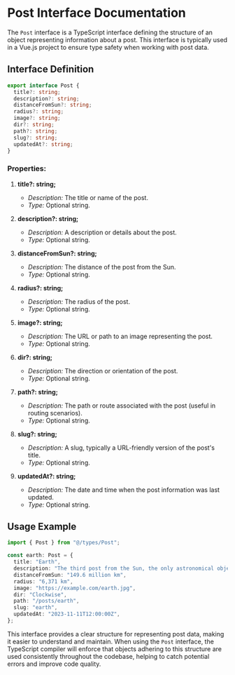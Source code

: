 # Post Interface Documentation

The `Post` interface is a TypeScript interface defining the structure of an object representing information about a post. This interface is typically used in a Vue.js project to ensure type safety when working with post data.

## Interface Definition

```typescript
export interface Post {
  title?: string;
  description?: string;
  distanceFromSun?: string;
  radius?: string;
  image?: string;
  dir?: string;
  path?: string;
  slug?: string;
  updatedAt?: string;
}
```

### Properties:

1. **title?: string;**
   - *Description:* The title or name of the post.
   - *Type:* Optional string.

2. **description?: string;**
   - *Description:* A description or details about the post.
   - *Type:* Optional string.

3. **distanceFromSun?: string;**
   - *Description:* The distance of the post from the Sun.
   - *Type:* Optional string.

4. **radius?: string;**
   - *Description:* The radius of the post.
   - *Type:* Optional string.

5. **image?: string;**
   - *Description:* The URL or path to an image representing the post.
   - *Type:* Optional string.

6. **dir?: string;**
   - *Description:* The direction or orientation of the post.
   - *Type:* Optional string.

7. **path?: string;**
   - *Description:* The path or route associated with the post (useful in routing scenarios).
   - *Type:* Optional string.

8. **slug?: string;**
   - *Description:* A slug, typically a URL-friendly version of the post's title.
   - *Type:* Optional string.

9. **updatedAt?: string;**
   - *Description:* The date and time when the post information was last updated.
   - *Type:* Optional string.

## Usage Example

```typescript
import { Post } from "@/types/Post";

const earth: Post = {
  title: "Earth",
  description: "The third post from the Sun, the only astronomical object known to harbor life.",
  distanceFromSun: "149.6 million km",
  radius: "6,371 km",
  image: "https://example.com/earth.jpg",
  dir: "Clockwise",
  path: "/posts/earth",
  slug: "earth",
  updatedAt: "2023-11-11T12:00:00Z",
};
```

This interface provides a clear structure for representing post data, making it easier to understand and maintain. When using the `Post` interface, the TypeScript compiler will enforce that objects adhering to this structure are used consistently throughout the codebase, helping to catch potential errors and improve code quality.